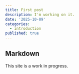 ```yaml
---
title: First post
description: I'm working on it.
date: '2025-10-09'
categories:
  - introduction
published: true
---
```


## Markdown

This site is a work in progress.
